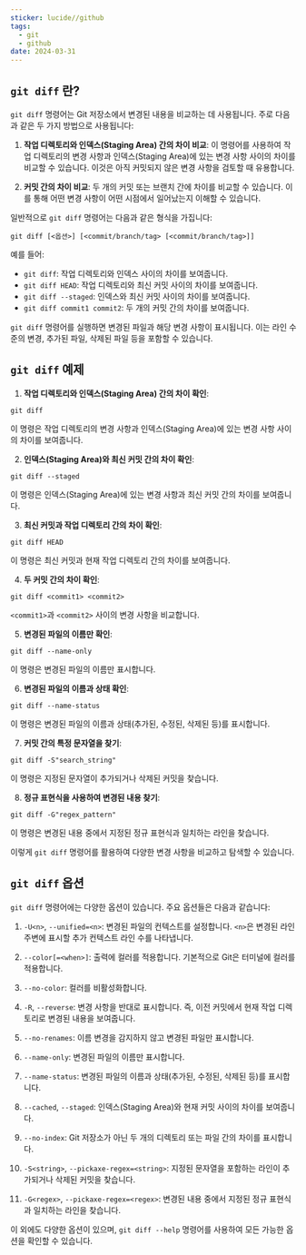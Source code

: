 ```yaml
---
sticker: lucide//github
tags:
  - git
  - github
date: 2024-03-31
---
```

## `git diff` 란?

`git diff` 명령어는 Git 저장소에서 변경된 내용을 비교하는 데 사용됩니다. 
주로 다음과 같은 두 가지 방법으로 사용됩니다:

1. **작업 디렉토리와 인덱스(Staging Area) 간의 차이 비교**: 이 명령어를 사용하여 작업 디렉토리의 변경 사항과 인덱스(Staging Area)에 있는 변경 사항 사이의 차이를 비교할 수 있습니다. 이것은 아직 커밋되지 않은 변경 사항을 검토할 때 유용합니다.

2. **커밋 간의 차이 비교**: 두 개의 커밋 또는 브랜치 간에 차이를 비교할 수 있습니다. 이를 통해 어떤 변경 사항이 어떤 시점에서 일어났는지 이해할 수 있습니다.

일반적으로 `git diff` 명령어는 다음과 같은 형식을 가집니다:

```
git diff [<옵션>] [<commit/branch/tag> [<commit/branch/tag>]]
```

예를 들어:

- `git diff`: 작업 디렉토리와 인덱스 사이의 차이를 보여줍니다.
- `git diff HEAD`: 작업 디렉토리와 최신 커밋 사이의 차이를 보여줍니다.
- `git diff --staged`: 인덱스와 최신 커밋 사이의 차이를 보여줍니다.
- `git diff commit1 commit2`: 두 개의 커밋 간의 차이를 보여줍니다.

`git diff` 명령어를 실행하면 변경된 파일과 해당 변경 사항이 표시됩니다. 
이는 라인 수준의 변경, 추가된 파일, 삭제된 파일 등을 포함할 수 있습니다.

## `git diff` 예제

1. **작업 디렉토리와 인덱스(Staging Area) 간의 차이 확인**:

```
git diff
```

이 명령은 작업 디렉토리의 변경 사항과 인덱스(Staging Area)에 있는 변경 사항 사이의 차이를 보여줍니다.

2. **인덱스(Staging Area)와 최신 커밋 간의 차이 확인**:

```
git diff --staged
```

이 명령은 인덱스(Staging Area)에 있는 변경 사항과 최신 커밋 간의 차이를 보여줍니다.

3. **최신 커밋과 작업 디렉토리 간의 차이 확인**:

```
git diff HEAD
```

이 명령은 최신 커밋과 현재 작업 디렉토리 간의 차이를 보여줍니다.

4. **두 커밋 간의 차이 확인**:

```
git diff <commit1> <commit2>
```

`<commit1>`과 `<commit2>` 사이의 변경 사항을 비교합니다.

5. **변경된 파일의 이름만 확인**:

```
git diff --name-only
```

이 명령은 변경된 파일의 이름만 표시합니다.

6. **변경된 파일의 이름과 상태 확인**:

```
git diff --name-status
```

이 명령은 변경된 파일의 이름과 상태(추가된, 수정된, 삭제된 등)를 표시합니다.

7. **커밋 간의 특정 문자열을 찾기**:

```
git diff -S"search_string"
```

이 명령은 지정된 문자열이 추가되거나 삭제된 커밋을 찾습니다.

8. **정규 표현식을 사용하여 변경된 내용 찾기**:

```
git diff -G"regex_pattern"
```

이 명령은 변경된 내용 중에서 지정된 정규 표현식과 일치하는 라인을 찾습니다.

이렇게 `git diff` 명령어를 활용하여 다양한 변경 사항을 비교하고 탐색할 수 있습니다.

## `git diff` 옵션

`git diff` 명령어에는 다양한 옵션이 있습니다. 주요 옵션들은 다음과 같습니다:

1. `-U<n>`, `--unified=<n>`: 변경된 파일의 컨텍스트를 설정합니다. `<n>`은 변경된 라인 주변에 표시할 추가 컨텍스트 라인 수를 나타냅니다.

2. `--color[=<when>]`: 출력에 컬러를 적용합니다. 기본적으로 Git은 터미널에 컬러를 적용합니다.

3. `--no-color`: 컬러를 비활성화합니다.

4. `-R`, `--reverse`: 변경 사항을 반대로 표시합니다. 즉, 이전 커밋에서 현재 작업 디렉토리로 변경된 내용을 보여줍니다.

5. `--no-renames`: 이름 변경을 감지하지 않고 변경된 파일만 표시합니다.

6. `--name-only`: 변경된 파일의 이름만 표시합니다.

7. `--name-status`: 변경된 파일의 이름과 상태(추가된, 수정된, 삭제된 등)를 표시합니다.

8. `--cached`, `--staged`: 인덱스(Staging Area)와 현재 커밋 사이의 차이를 보여줍니다.

9. `--no-index`: Git 저장소가 아닌 두 개의 디렉토리 또는 파일 간의 차이를 표시합니다.

10. `-S<string>`, `--pickaxe-regex=<string>`: 지정된 문자열을 포함하는 라인이 추가되거나 삭제된 커밋을 찾습니다.

11. `-G<regex>`, `--pickaxe-regex=<regex>`: 변경된 내용 중에서 지정된 정규 표현식과 일치하는 라인을 찾습니다.

이 외에도 다양한 옵션이 있으며, `git diff --help` 명령어를 사용하여 모든 가능한 옵션을 확인할 수 있습니다.